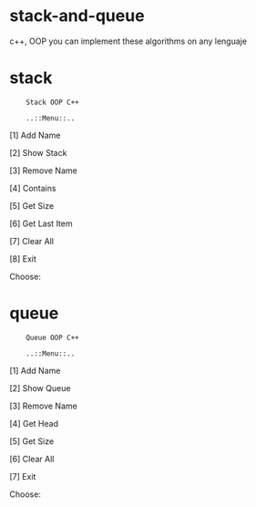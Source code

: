 # stack-and-queue
c++, OOP you can implement these algorithms on any lenguaje

# stack

        Stack OOP C++

        ..::Menu::..

 [1] Add Name
 
 [2] Show Stack
 
 [3] Remove Name
 
 [4] Contains
 
 [5] Get Size
 
 [6] Get Last Item
 
 [7] Clear All
 
 [8] Exit


 Choose:
 
 # queue
 
        Queue OOP C++

        ..::Menu::..

 [1] Add Name
 
 [2] Show Queue
 
 [3] Remove Name
 
 [4] Get Head
 
 [5] Get Size
 
 [6] Clear All
 
 [7] Exit


 Choose:

